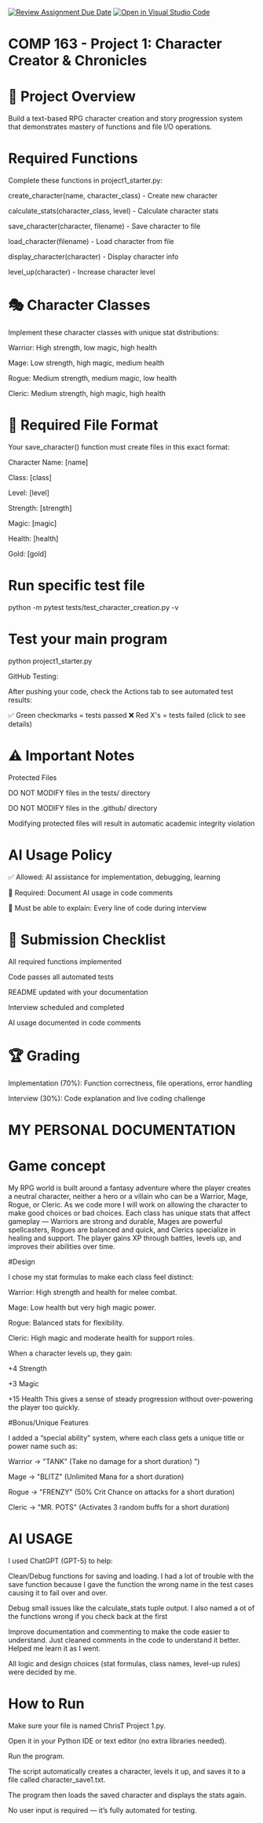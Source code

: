 [![Review Assignment Due Date](https://classroom.github.com/assets/deadline-readme-button-22041afd0340ce965d47ae6ef1cefeee28c7c493a6346c4f15d667ab976d596c.svg)](https://classroom.github.com/a/JTXl4WMa)
[![Open in Visual Studio Code](https://classroom.github.com/assets/open-in-vscode-2e0aaae1b6195c2367325f4f02e2d04e9abb55f0b24a779b69b11b9e10269abc.svg)](https://classroom.github.com/online_ide?assignment_repo_id=21346433&assignment_repo_type=AssignmentRepo)
# COMP 163 - Project 1: Character Creator & Chronicles
# 🎯 Project Overview

Build a text-based RPG character creation and story progression system that demonstrates mastery of functions and file I/O operations.

# Required Functions 
Complete these functions in project1_starter.py:

create_character(name, character_class) - Create new character

calculate_stats(character_class, level) - Calculate character stats

save_character(character, filename) - Save character to file

load_character(filename) - Load character from file

display_character(character) - Display character info

level_up(character) - Increase character level

# 🎭 Character Classes
Implement these character classes with unique stat distributions:


Warrior: High strength, low magic, high health

Mage: Low strength, high magic, medium health

Rogue: Medium strength, medium magic, low health

Cleric: Medium strength, high magic, high health

# 📁 Required File Format
Your save_character() function must create files in this exact format:

Character Name: [name]

Class: [class]

Level: [level]

Strength: [strength]

Magic: [magic]

Health: [health]

Gold: [gold]


# Run specific test file
python -m pytest tests/test_character_creation.py -v

# Test your main program
python project1_starter.py

GitHub Testing:

After pushing your code, check the Actions tab to see automated test results:

✅ Green checkmarks = tests passed
❌ Red X's = tests failed (click to see details)

# ⚠️ Important Notes
Protected Files

DO NOT MODIFY files in the tests/ directory

DO NOT MODIFY files in the .github/ directory

Modifying protected files will result in automatic academic integrity violation

# AI Usage Policy

✅ Allowed: AI assistance for implementation, debugging, learning

📝 Required: Document AI usage in code comments

🎯 Must be able to explain: Every line of code during interview

# 📝 Submission Checklist

 All required functions implemented
 
 Code passes all automated tests
 
 README updated with your documentation
 
 Interview scheduled and completed
 
 AI usage documented in code comments

# 🏆 Grading

Implementation (70%): Function correctness, file operations, error handling

Interview (30%): Code explanation and live coding challenge


# MY PERSONAL DOCUMENTATION

# Game concept

My RPG world is built around a fantasy adventure where the player creates a neutral character, neither a hero or a villain who can be a Warrior, Mage, Rogue, or Cleric. As we code more I will work on allowing the character to make good choices or bad choices. Each class has unique stats that affect gameplay — Warriors are strong and durable, Mages are powerful spellcasters, Rogues are balanced and quick, and Clerics specialize in healing and support. The player gains XP through battles, levels up, and improves their abilities over time.

#Design 

I chose my stat formulas to make each class feel distinct:

Warrior: High strength and health for melee combat.

Mage: Low health but very high magic power.

Rogue: Balanced stats for flexibility.

Cleric: High magic and moderate health for support roles.

When a character levels up, they gain:

+4 Strength

+3 Magic

+15 Health
This gives a sense of steady progression without over-powering the player too quickly.

#Bonus/Unique Features

I added a “special ability” system, where each class gets a unique title or power name such as:

Warrior → "TANK"  (Take no damage for a short duration) ")

Mage → "BLITZ"  (Unlimited Mana for a short duration)

Rogue → "FRENZY"  (50% Crit Chance on attacks for a short duration)

Cleric → "MR. POTS"  (Activates 3 random buffs for a short duration)

# AI USAGE

I used ChatGPT (GPT-5) to help:

Clean/Debug functions for saving and loading. I had a lot of trouble with the save function because I gave the function the wrong name in the test cases causing it to fail over and over. 

Debug small issues like the calculate_stats tuple output. I also named a ot of the functions wrong if you check back at the first 

Improve documentation and commenting to make the code easier to understand. Just cleaned comments in the code to understand it better. Helped me learn it as I went.

All logic and design choices (stat formulas, class names, level-up rules) were decided by me.

# How to Run

Make sure your file is named ChrisT Project 1.py.

Open it in your Python IDE or text editor (no extra libraries needed).

Run the program.

The script automatically creates a character, levels it up, and saves it to a file called character_save1.txt.

The program then loads the saved character and displays the stats again.

No user input is required — it’s fully automated for testing.
